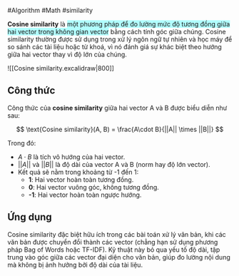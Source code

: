 #Algorithm #Math #similarity

**Cosine similarity** là <span style="background:#b1ffff">một phương pháp để đo lường mức độ tương đồng giữa hai vector trong không gian vector</span> bằng cách tính góc giữa chúng. Cosine similarity thường được sử dụng trong xử lý ngôn ngữ tự nhiên và học máy để so sánh các tài liệu hoặc từ khoá, vì nó đánh giá sự khác biệt theo hướng giữa hai vector thay vì độ lớn của chúng.

![[Cosine similarity.excalidraw|800]]

## Công thức

Công thức của **cosine similarity** giữa hai vector A và B được biểu diễn như sau:

$$
\text{Cosine similarity}(A, B) = \frac{A\cdot B}{||A|| \times ||B||}
$$

Trong đó:
- $A\cdot B$ là tích vô hướng của hai vector.
- $||A||$ và $||B||$ là độ dài của vector A và B (norm hay độ lớn vector).
- Kết quả sẽ nằm trong khoảng từ -1 đến 1:
  - **1**: Hai vector hoàn toàn tương đồng.
  - **0**: Hai vector vuông góc, không tương đồng.
  - **-1**: Hai vector hoàn toàn ngược hướng.

## Ứng dụng

Cosine similarity đặc biệt hữu ích trong các bài toán xử lý văn bản, khi các văn bản được chuyển đổi thành các vector (chẳng hạn sử dụng phương pháp Bag of Words hoặc TF-IDF). Kỹ thuật này bỏ qua yếu tố độ dài, tập trung vào góc giữa các vector đại diện cho văn bản, giúp đo lường nội dung mà không bị ảnh hưởng bởi độ dài của tài liệu.
